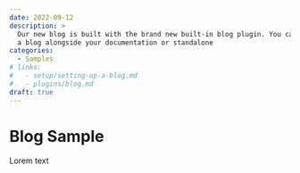 ```yaml
---
date: 2022-09-12
description: >
  Our new blog is built with the brand new built-in blog plugin. You can build
  a blog alongside your documentation or standalone
categories:
  - Samples
# links:
#   - setup/setting-up-a-blog.md
#   - plugins/blog.md
draft: true
---
```

# Blog Sample

Lorem text